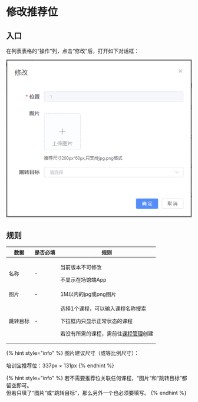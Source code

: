 # 修改推荐位

## 入口

在列表表格的“操作”列，点击“修改”后，打开如下对话框：

![修改培训宝推荐位](<../../../.gitbook/assets/image (22).png>)

## 规则

| 数据   | 是否必填 | 规则                                                                                              |
| ---- | ---- | ----------------------------------------------------------------------------------------------- |
| 名称   | -    | <p>当前版本不可修改</p><p>不显示在场馆端App</p>                                                                |
| 图片   | -    | 1M以内的jpg或png图片                                                                                  |
| 跳转目标 | -    | <p>选择1个课程，可以输入课程名称搜索</p><p>下拉框内只显示正常状态的课程</p><p>若没有所需的课程，需前往<a href="../course/">课程管理</a>创建</p> |

{% hint style="info" %}
图片建议尺寸（或等比例尺寸）：

培训宝推荐位：337px × 131px
{% endhint %}

{% hint style="info" %}
若不需要推荐位关联任何课程，“图片”和“跳转目标”都留空即可。\
但若只填了“图片”或“跳转目标”，那么另外一个也必须要填写。
{% endhint %}
